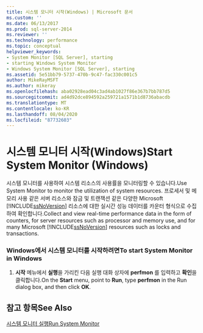 ```yaml
---
title: 시스템 모니터 시작(Windows) | Microsoft 문서
ms.custom: ''
ms.date: 06/13/2017
ms.prod: sql-server-2014
ms.reviewer: ''
ms.technology: performance
ms.topic: conceptual
helpviewer_keywords:
- System Monitor [SQL Server], starting
- starting Windows System Monitor
- Windows System Monitor [SQL Server], starting
ms.assetid: 5e51bb79-5737-470b-9c47-fac330c001c5
author: MikeRayMSFT
ms.author: mikeray
ms.openlocfilehash: aba02928ead04c3ad4ab1027f86e367b7bb787d5
ms.sourcegitcommit: ad4d92dce894592a259721a1571b1d8736abacdb
ms.translationtype: MT
ms.contentlocale: ko-KR
ms.lasthandoff: 08/04/2020
ms.locfileid: "87732603"
---
```

# <a name="start-system-monitor-windows"></a><span data-ttu-id="e909b-102">시스템 모니터 시작(Windows)</span><span class="sxs-lookup"><span data-stu-id="e909b-102">Start System Monitor (Windows)</span></span>
  <span data-ttu-id="e909b-103">시스템 모니터를 사용하여 시스템 리소스의 사용률을 모니터링할 수 있습니다.</span><span class="sxs-lookup"><span data-stu-id="e909b-103">Use System Monitor to monitor the utilization of system resources.</span></span> <span data-ttu-id="e909b-104">프로세서 및 메모리 사용 같은 서버 리소스와 잠금 및 트랜잭션 같은 다양한 Microsoft [!INCLUDE[ssNoVersion](../../includes/ssnoversion-md.md)] 리소스에 대한 실시간 성능 데이터를 카운터 형식으로 수집하여 확인합니다.</span><span class="sxs-lookup"><span data-stu-id="e909b-104">Collect and view real-time performance data in the form of counters, for server resources such as processor and memory use, and for many Microsoft [!INCLUDE[ssNoVersion](../../includes/ssnoversion-md.md)] resources such as locks and transactions.</span></span>  
  
### <a name="to-start-system-monitor-in-windows"></a><span data-ttu-id="e909b-105">Windows에서 시스템 모니터를 시작하려면</span><span class="sxs-lookup"><span data-stu-id="e909b-105">To start System Monitor in Windows</span></span>  
  
1.  <span data-ttu-id="e909b-106">**시작** 메뉴에서 **실행**을 가리킨 다음 실행 대화 상자에 **perfmon** 를 입력하고 **확인**을 클릭합니다.</span><span class="sxs-lookup"><span data-stu-id="e909b-106">On the **Start** menu, point to **Run**, type **perfmon** in the Run dialog box, and then click **OK**.</span></span>  
  
## <a name="see-also"></a><span data-ttu-id="e909b-107">참고 항목</span><span class="sxs-lookup"><span data-stu-id="e909b-107">See Also</span></span>  
 [<span data-ttu-id="e909b-108">시스템 모니터 실행</span><span class="sxs-lookup"><span data-stu-id="e909b-108">Run System Monitor</span></span>](../performance-monitor/run-system-monitor.md)  
  
  
